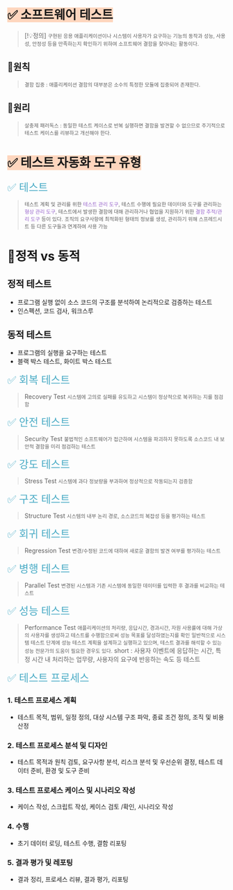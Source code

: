 # <span style="background:rgba(255, 183, 139, 0.55)"> ✅ 소프트웨어 테스트</span>

> [!💡정의]
> <small>구현된 응용 애플리케이션이나 시스템이 사용자가 요구하는 기능의 동작과 성능, 사용성, 안정성 등을 만족하는지 확인하기 위하여 소프트웨어 결함을 찾아내는 활동이다.</small>

## 💠원칙
><small>결함 집중 : 애플리케이션 결함의 대부분은 소수의 특정한 모듈에 집중되어 존재한다.</small>

## 💠원리
><small>살충제 패러독스 : 동일한 테스트 케이스로 반복 실행하면 결함을 발견할 수 없으므로 주기적으로 테스트 케이스를 리뷰하고 개선해야 한다.</small>


# <span style="background:rgba(255, 183, 139, 0.55)"> ✅ 테스트 자동화 도구 유형</span>
<font color="#4bacc6" size="5px">✅ 테스트</font>
> <small>테스트 계획 및 관리를 위한 <font color="#9966CC">테스트 관리 도구</font>, 테스트 수행에 필요한 데이터와 도구를 관리하는 <font color="#9966cc">형상 관리 도구</font>, 테스트에서 발생한 결함에 대해 관리하거나 협업을 지원하기 위한 <font color="#9966cc">결함 추적/관리 도구</font> 등이 있다.</small>
> <small>조직의 요구사항에 최적화된 형태의 정보를 생성, 관리하기 위해 스프레드시트 등 다른 도구들과 연계하여 사용 가능</small>

# 💠정적 vs 동적
## 정적 테스트
- 프로그램 실행 없이 소스 코드의 구조를 분석하여 논리적으로 검증하는 테스트
- 인스펙션, 코드 검사, 워크스루
## 동적 테스트
- 프로그램의 실행을 요구하는 테스트
- 블랙 박스 테스트, 화이트 박스 테스트

<font color="#4bacc6" size="5px">✅ 회복 테스트</font>
> Recovery Test
><small> 시스템에 고의로 실패를 유도하고 시스템이 정상적으로 복귀하는 지를 점검함</small>

<font color="#4bacc6" size="5px">✅ 안전 테스트</font>
> Security Test
> <small>불법적인 소프트웨어가 접근하여 시스템을 파괴하지 못하도록 소스코드 내 보안적 결함을 미리 점검하는 테스트</small>

<font color="#4bacc6" size="5px">✅ 강도 테스트</font>
> Stress Test
> <small>시스템에 과다 정보량을 부과하여 정상적으로 작동되는지 검증함</small>

<font color="#4bacc6" size="5px">✅ 구조 테스트</font>
> Structure Test
> <small>시스템의 내부 논리 경로, 소스코드의 복잡성 등을 평가하는 테스트</small>

<font color="#4bacc6" size="5px">✅ 회귀 테스트</font>
> Regression Test
> <small>변경/수정된 코드에 대하여 새로운 결함의 발견 여부를 평가하는 테스트</small>

<font color="#4bacc6" size="5px">✅ 병행 테스트</font>
> Parallel Test
> <small>변경된 시스템과 기존 시스템에 동일한 데이터를 입력한 후 결과를 비교하는 테스트</small>

<font color="#4bacc6" size="5px">✅ 성능 테스트</font>
> Performance Test
> <small>애플리케이션의 처리량, 응답시간, 경과시간, 자원 사용률에 대해 가상의 사용자를 생성하고 테스트를 수행함으로써 성능 목표를 달성하였는지를 확인</small>
> <small>일반적으로 시스템 테스트 단계에 성능 테스트 계획을 설계하고 실행하고 있으며, 테스트 결과를 해석할 수 있는 성능 전문가의 도움이 필요한 경우도 있다.</small>
> short : 사용자 이벤트에 응답하는 시간, 특정 시간 내 처리하는 업무량, 사용자의 요구에 반응하는 속도 등 테스트


<font color="#4bacc6" size="5px">✅ 테스트 프로세스</font>
### 1. 테스트 프로세스 계획
- 테스트 목적, 범위, 일정 정의, 대상 시스템 구조 파악, 종료 조건 정의, 조직 및 비용 산정
### 2. 테스트 프로세스 분석 및 디자인
- 테스트 목적과 원칙 검토, 요구사항 분석, 리스크 분석 및 우선순위 결정, 테스트 데이터 준비, 환경 및 도구 준비
### 3. 테스트 프로세스 케이스 및 시나리오 작성
- 케이스 작성, 스크립트 작성, 케이스 검토 /확인, 시나리오 작성
### 4. 수행
- 초기 데이터 로딩, 테스트 수행, 결함 리포팅
### 5. 결과 평가 및 레포팅
- 결과 정리, 프로세스 리뷰, 결과 평가, 리포팅